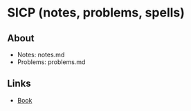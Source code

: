 # SICP (notes, problems, spells)

## About
- Notes: notes.md
- Problems: problems.md

## Links
- [Book](https://mitpress.mit.edu/sites/default/files/sicp/full-text/book/book-Z-H-10.html#%_sec_1.1)
